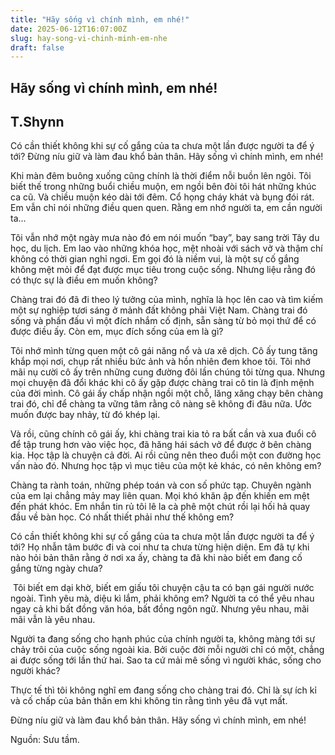 ```yaml
---
title: "Hãy sống vì chính mình, em nhé!"
date: 2025-06-12T16:07:00Z
slug: hay-song-vi-chinh-minh-em-nhe
draft: false
---
```


## Hãy sống vì chính mình, em nhé!

## T.Shynn

Có cần thiết không khi sự cố gắng của ta chưa một lần được người ta để ý tới? Đừng níu giữ và làm đau khổ bản thân. Hãy sống vì chính mình, em nhé!
 
Khi màn đêm buông xuống cũng chính là thời điểm nỗi buồn lên ngôi. Tôi biết thế trong những buổi chiều muộn, em ngồi bên đòi tôi hát những khúc ca cũ. Và chiều muộn kéo dài tới đêm. Cổ họng cháy khát và bụng đói rát. Em vẫn chỉ nói những điều quen quen. Rằng em nhớ người ta, em cần người ta...
 
Tôi vẫn nhớ một ngày mưa nào đó em nói muốn “bay”, bay sang trời Tây du học, du lịch. Em lao vào những khóa học, mệt nhoài với sách vở và thậm chí không có thời gian nghỉ ngơi. Em gọi đó là niềm vui, là một sự cố gắng không mệt mỏi để đạt được mục tiêu trong cuộc sống. Nhưng liệu rằng đó có thực sự là điều em muốn không?
 
Chàng trai đó đã đi theo lý tưởng của mình, nghĩa là học lên cao và tìm kiếm một sự nghiệp tươi sáng ở mảnh đất không phải Việt Nam. Chàng trai đó sống và phấn đấu vì một đích nhắm cố định, sẵn sàng từ bỏ mọi thứ để có được điều ấy. Còn em, mục đích sống của em là gì?
 

 
Tôi nhớ mình từng quen một cô gái năng nổ và ưa xê dịch. Cô ấy tung tăng khắp mọi nơi, chụp rất nhiều bức ảnh và hồn nhiên đem khoe tôi. Tôi nhớ mãi nụ cười cô ấy trên những cung đường đôi lần chúng tôi từng qua. Nhưng mọi chuyện đã đổi khác khi cô ấy gặp được chàng trai cô tin là định mệnh của đời mình. Cô gái ấy chấp nhận ngồi một chỗ, lăng xăng chạy bên chàng trai đó, chỉ để chàng ta vững tâm rằng cô nàng sẽ không đi đâu nữa. Ước muốn được bay nhảy, từ đó khép lại. 
 
Và rồi, cũng chính cô gái ấy, khi chàng trai kia tỏ ra bất cần và xua đuổi cô để tập trung hơn vào việc học, đã hăng hái sách vở để được ở bên chàng kia. Học tập là chuyện cả đời. Ai rồi cũng nên theo đuổi một con đường học vấn nào đó. Nhưng học tập vì mục tiêu của một kẻ khác, có nên không em?
 
Chàng ta rành toán, những phép toán và con số phức tạp. Chuyên ngành của em lại chẳng mảy may liên quan. Mọi khó khăn ập đến khiến em mệt đến phát khóc. Em nhắn tin rủ tôi lê la cà phê một chút rồi lại hối hả quay đầu về bàn học. Có nhất thiết phải như thế không em? 
 
Có cần thiết không khi sự cố gắng của ta chưa một lần được người ta để ý tới? Họ nhẫn tâm bước đi và coi như ta chưa từng hiện diện. Em đã tự khi nào hỏi bản thân rằng ở nơi xa ấy, chàng ta đã khi nào biết em đang cố gắng từng ngày chưa?
 
​ 
Tôi biết em dại khờ, biết em giấu tôi chuyện cậu ta có bạn gái người nước ngoài. Tình yêu mà, diệu kì lắm, phải không em? Người ta có thể yêu nhau ngay cả khi bất đồng văn hóa, bất đồng ngôn ngữ. Nhưng yêu nhau, mãi mãi vẫn là yêu nhau.
 
Người ta đang sống cho hạnh phúc của chính người ta, không màng tới sự chảy trôi của cuộc sống ngoài kia. Bởi cuộc đời mỗi người chỉ có một, chẳng ai được sống tới lần thứ hai. Sao ta cứ mải mê sống vì người khác, sống cho người khác?
 
Thực tế thì tôi không nghĩ em đang sống cho chàng trai đó. Chỉ là sự ích kỉ và cố chấp của bản thân em khi không tin rằng tình yêu đã vụt mất.
 
Đừng níu giữ và làm đau khổ bản thân. Hãy sống vì chính mình, em nhé!
 
 
 
 
 
Nguồn: Sưu tầm.
